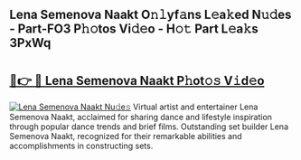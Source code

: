 ## Lena Semenova Naakt O𝚗𝚕yf𝚊ns L𝚎a𝚔ed N𝚞𝚍es - Part-FO3 P𝚑𝚘tos Vi𝚍𝚎o - H𝚘𝚝 Part L𝚎a𝚔s 3PxWq

# <h2><a href="http://kf4z75.oniu.top/?m=Lena+Semenova+Naakt">🔗👉 🔴 Lena Semenova Naakt P𝚑ot𝚘𝚜 V𝚒d𝚎o</a></h2>

[![Lena Semenova Naakt Nu𝚍e𝚜](https://i.imgur.com/0qMVB7G.gif)](http://kf4z75.oniu.top/?m=Lena+Semenova+Naakt)
Virtual artist and entertainer Lena Semenova Naakt, acclaimed for sharing dance and lifestyle inspiration through popular dance trends and brief films. Outstanding set builder Lena Semenova Naakt, recognized for their remarkable abilities and accomplishments in constructing sets.  
